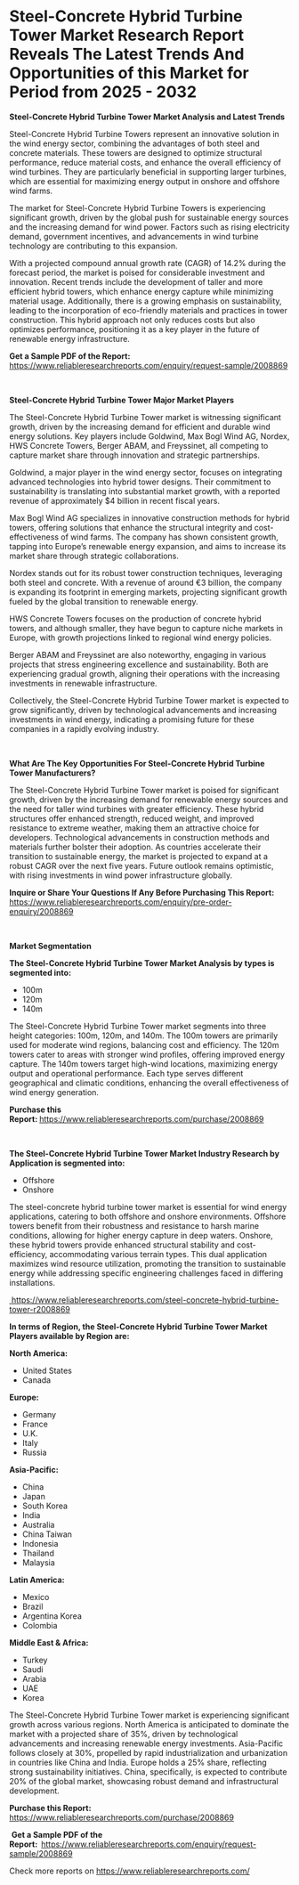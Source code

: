 <p><h1>Steel-Concrete Hybrid Turbine Tower Market Research Report Reveals The Latest Trends And Opportunities of this Market for Period from 2025 - 2032</h1></p><p><strong>Steel-Concrete Hybrid Turbine Tower Market Analysis and Latest Trends</strong></p>
<p><p>Steel-Concrete Hybrid Turbine Towers represent an innovative solution in the wind energy sector, combining the advantages of both steel and concrete materials. These towers are designed to optimize structural performance, reduce material costs, and enhance the overall efficiency of wind turbines. They are particularly beneficial in supporting larger turbines, which are essential for maximizing energy output in onshore and offshore wind farms.</p><p>The market for Steel-Concrete Hybrid Turbine Towers is experiencing significant growth, driven by the global push for sustainable energy sources and the increasing demand for wind power. Factors such as rising electricity demand, government incentives, and advancements in wind turbine technology are contributing to this expansion. </p><p>With a projected compound annual growth rate (CAGR) of 14.2% during the forecast period, the market is poised for considerable investment and innovation. Recent trends include the development of taller and more efficient hybrid towers, which enhance energy capture while minimizing material usage. Additionally, there is a growing emphasis on sustainability, leading to the incorporation of eco-friendly materials and practices in tower construction. This hybrid approach not only reduces costs but also optimizes performance, positioning it as a key player in the future of renewable energy infrastructure.</p></p>
<p><strong>Get a Sample PDF of the Report:&nbsp;</strong> <a href="https://www.reliableresearchreports.com/enquiry/request-sample/2008869?utm_campaign=2009&utm_medium=2&utm_source=Github&utm_content=ia&utm_term=16012025&utm_id=steel-concrete-hybrid-turbine-tower">https://www.reliableresearchreports.com/enquiry/request-sample/2008869</a></p>
<p>&nbsp;</p>
<p><strong>Steel-Concrete Hybrid Turbine Tower Major Market Players</strong></p>
<p><p>The Steel-Concrete Hybrid Turbine Tower market is witnessing significant growth, driven by the increasing demand for efficient and durable wind energy solutions. Key players include Goldwind, Max Bogl Wind AG, Nordex, HWS Concrete Towers, Berger ABAM, and Freyssinet, all competing to capture market share through innovation and strategic partnerships.</p><p>Goldwind, a major player in the wind energy sector, focuses on integrating advanced technologies into hybrid tower designs. Their commitment to sustainability is translating into substantial market growth, with a reported revenue of approximately $4 billion in recent fiscal years. </p><p>Max Bogl Wind AG specializes in innovative construction methods for hybrid towers, offering solutions that enhance the structural integrity and cost-effectiveness of wind farms. The company has shown consistent growth, tapping into Europe’s renewable energy expansion, and aims to increase its market share through strategic collaborations.</p><p>Nordex stands out for its robust tower construction techniques, leveraging both steel and concrete. With a revenue of around €3 billion, the company is expanding its footprint in emerging markets, projecting significant growth fueled by the global transition to renewable energy.</p><p>HWS Concrete Towers focuses on the production of concrete hybrid towers, and although smaller, they have begun to capture niche markets in Europe, with growth projections linked to regional wind energy policies.</p><p>Berger ABAM and Freyssinet are also noteworthy, engaging in various projects that stress engineering excellence and sustainability. Both are experiencing gradual growth, aligning their operations with the increasing investments in renewable infrastructure.</p><p>Collectively, the Steel-Concrete Hybrid Turbine Tower market is expected to grow significantly, driven by technological advancements and increasing investments in wind energy, indicating a promising future for these companies in a rapidly evolving industry.</p></p>
<p>&nbsp;</p>
<p><strong>What Are The Key Opportunities For Steel-Concrete Hybrid Turbine Tower Manufacturers?</strong></p>
<p><p>The Steel-Concrete Hybrid Turbine Tower market is poised for significant growth, driven by the increasing demand for renewable energy sources and the need for taller wind turbines with greater efficiency. These hybrid structures offer enhanced strength, reduced weight, and improved resistance to extreme weather, making them an attractive choice for developers. Technological advancements in construction methods and materials further bolster their adoption. As countries accelerate their transition to sustainable energy, the market is projected to expand at a robust CAGR over the next five years. Future outlook remains optimistic, with rising investments in wind power infrastructure globally.</p></p>
<p><strong>Inquire or Share Your Questions If Any Before Purchasing This Report:</strong> <a href="https://www.reliableresearchreports.com/enquiry/pre-order-enquiry/2008869?utm_campaign=2009&utm_medium=2&utm_source=Github&utm_content=ia&utm_term=16012025&utm_id=steel-concrete-hybrid-turbine-tower">https://www.reliableresearchreports.com/enquiry/pre-order-enquiry/2008869</a></p>
<p>&nbsp;</p>
<p><strong>Market Segmentation</strong></p>
<p><strong>The Steel-Concrete Hybrid Turbine Tower Market Analysis by types is segmented into:</strong></p>
<p><ul><li>100m</li><li>120m</li><li>140m</li></ul></p>
<p><p>The Steel-Concrete Hybrid Turbine Tower market segments into three height categories: 100m, 120m, and 140m. The 100m towers are primarily used for moderate wind regions, balancing cost and efficiency. The 120m towers cater to areas with stronger wind profiles, offering improved energy capture. The 140m towers target high-wind locations, maximizing energy output and operational performance. Each type serves different geographical and climatic conditions, enhancing the overall effectiveness of wind energy generation.</p></p>
<p><strong>Purchase this Report:&nbsp;</strong><a href="https://www.reliableresearchreports.com/purchase/2008869?utm_campaign=2009&utm_medium=2&utm_source=Github&utm_content=ia&utm_term=16012025&utm_id=steel-concrete-hybrid-turbine-tower">https://www.reliableresearchreports.com/purchase/2008869</a></p>
<p>&nbsp;</p>
<p><strong>The Steel-Concrete Hybrid Turbine Tower Market Industry Research by Application is segmented into:</strong></p>
<p><ul><li>Offshore</li><li>Onshore</li></ul></p>
<p><p>The steel-concrete hybrid turbine tower market is essential for wind energy applications, catering to both offshore and onshore environments. Offshore towers benefit from their robustness and resistance to harsh marine conditions, allowing for higher energy capture in deep waters. Onshore, these hybrid towers provide enhanced structural stability and cost-efficiency, accommodating various terrain types. This dual application maximizes wind resource utilization, promoting the transition to sustainable energy while addressing specific engineering challenges faced in differing installations.</p></p>
<p><a href="https://www.reliableresearchreports.com/steel-concrete-hybrid-turbine-tower-r2008869?utm_campaign=2009&utm_medium=2&utm_source=Github&utm_content=ia&utm_term=16012025&utm_id=steel-concrete-hybrid-turbine-tower">&nbsp;https://www.reliableresearchreports.com/steel-concrete-hybrid-turbine-tower-r2008869</a></p>
<p><strong>In terms of Region, the Steel-Concrete Hybrid Turbine Tower Market Players available by Region are:</strong></p>
<p>
    <p> <strong> North America: </strong>
        <ul>
            <li>United States</li>
            <li>Canada</li>
        </ul>
        </p> 
    <p> <strong> Europe: </strong>
        <ul>
            <li>Germany</li>
            <li>France</li>
            <li>U.K.</li>
            <li>Italy</li>
            <li>Russia</li>
        </ul>
        </p> 
    <p> <strong> Asia-Pacific: </strong>
        <ul>
            <li>China</li>
            <li>Japan</li>
            <li>South Korea</li>
            <li>India</li>
            <li>Australia</li>
            <li>China Taiwan</li>
            <li>Indonesia</li>
            <li>Thailand</li>
            <li>Malaysia</li>
        </ul>
        </p> 
    <p> <strong> Latin America: </strong>
        <ul>
            <li>Mexico</li>
            <li>Brazil</li>
            <li>Argentina Korea</li>
            <li>Colombia</li>
        </ul>
        </p> 
    <p> <strong> Middle East & Africa: </strong>
        <ul>
            <li>Turkey</li>
            <li>Saudi</li>
            <li>Arabia</li>
            <li>UAE</li>
            <li>Korea</li>
        </ul>
    </p>
    </p>
<p><p>The Steel-Concrete Hybrid Turbine Tower market is experiencing significant growth across various regions. North America is anticipated to dominate the market with a projected share of 35%, driven by technological advancements and increasing renewable energy investments. Asia-Pacific follows closely at 30%, propelled by rapid industrialization and urbanization in countries like China and India. Europe holds a 25% share, reflecting strong sustainability initiatives. China, specifically, is expected to contribute 20% of the global market, showcasing robust demand and infrastructural development.</p></p>
<p><strong>Purchase this Report: </strong><a href="https://www.reliableresearchreports.com/purchase/2008869?utm_campaign=2009&utm_medium=2&utm_source=Github&utm_content=ia&utm_term=16012025&utm_id=steel-concrete-hybrid-turbine-tower">https://www.reliableresearchreports.com/purchase/2008869</a></p>
<p>&nbsp;<strong>Get a Sample PDF of the Report:&nbsp;&nbsp;</strong><a href="https://www.reliableresearchreports.com/enquiry/request-sample/2008869?utm_campaign=2009&utm_medium=2&utm_source=Github&utm_content=ia&utm_term=16012025&utm_id=steel-concrete-hybrid-turbine-tower">https://www.reliableresearchreports.com/enquiry/request-sample/2008869</a></p>
<p><strong></strong></p>
<p>Check more reports on <a href="https://www.reliableresearchreports.com/?utm_campaign=2009&utm_medium=2&utm_source=Github&utm_content=ia&utm_term=16012025&utm_id=steel-concrete-hybrid-turbine-tower">https://www.reliableresearchreports.com/</a></p>
